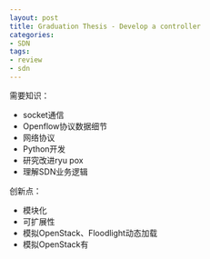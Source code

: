 ```yaml
---
layout: post
title: Graduation Thesis - Develop a controller
categories:
- SDN
tags:
- review
- sdn
---
```


需要知识：
+ socket通信
+ Openflow协议数据细节
+ 网络协议
+ Python开发
+ 研究改进ryu pox
+ 理解SDN业务逻辑

创新点：
+ 模块化
+ 可扩展性
+ 模拟OpenStack、Floodlight动态加载
+ 模拟OpenStack有
